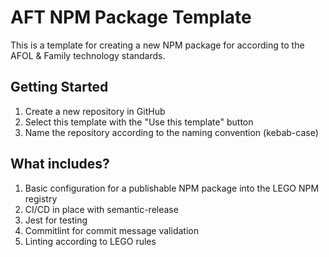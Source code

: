 # AFT NPM Package Template

This is a template for creating a new NPM package for according to the AFOL & Family technology standards.

## Getting Started

1. Create a new repository in GitHub
2. Select this template with the "Use this template" button
3. Name the repository according to the naming convention (kebab-case)

## What includes?

1. Basic configuration for a publishable NPM package into the LEGO NPM registry
2. CI/CD in place with semantic-release
3. Jest for testing
4. Commitlint for commit message validation
5. Linting according to LEGO rules
